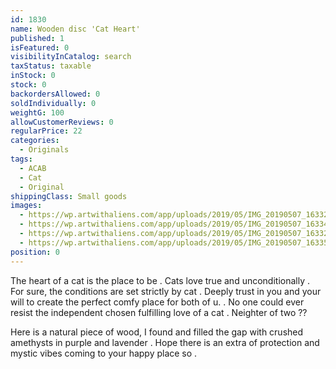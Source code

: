 ```yaml
---
id: 1830
name: Wooden disc 'Cat Heart'
published: 1
isFeatured: 0
visibilityInCatalog: search
taxStatus: taxable
inStock: 0
stock: 0
backordersAllowed: 0
soldIndividually: 0
weightG: 100
allowCustomerReviews: 0
regularPrice: 22
categories:
  - Originals
tags:
  - ACAB
  - Cat
  - Original
shippingClass: Small goods
images:
  - https://wp.artwithaliens.com/app/uploads/2019/05/IMG_20190507_163320-01-scaled.jpeg
  - https://wp.artwithaliens.com/app/uploads/2019/05/IMG_20190507_163341-01-scaled.jpeg
  - https://wp.artwithaliens.com/app/uploads/2019/05/IMG_20190507_163328-01-scaled.jpeg
  - https://wp.artwithaliens.com/app/uploads/2019/05/IMG_20190507_163350-01-scaled.jpeg
position: 0
---
```


The heart of a cat is the place to be . Cats love true and unconditionally . For sure, the conditions are set strictly by cat . Deeply trust in you and your will to create the perfect comfy place for both of u. . No one could ever resist the independent chosen fulfilling love of a cat . Neighter of two ??

Here is a natural piece of wood, I found and filled the gap with crushed amethysts in purple and lavender . Hope there is an extra of protection and mystic vibes coming to your happy place so .
